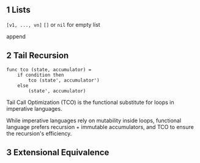 ## 1 Lists

`[v1, ..., vn]`
`[]` or `nil` for empty list

append

## 2 Tail Recursion

```pseudo
func tco (state, accumulator) = 
    if condition then
        tco (state', accumulator')
    else
        (state', accumulator)
```

Tail Call Optimization (TCO) is the functional substitute for loops in imperative languages. 

While imperative languages rely on mutability inside loops, functional language prefers recursion + immutable accumulators, and TCO to ensure the recursion's efficiency. 

## 3 Extensional Equivalence
